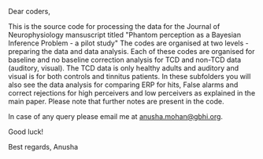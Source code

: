 Dear coders,


This is the source code for processing the data for the Journal of Neurophysiology mansuscript titled "Phantom perception as a Bayesian Inference Problem - a pilot study"
The codes are organised at two levels - preparing the data and data analysis. 
Each of these codes are organised for baseline and no baseline correction analysis for TCD and non-TCD data (auditory, visual). The TCD data is only healthy adults and auditory and visual is for both controls and tinnitus patients. 
In these subfolders you will also see the data analysis for comparing ERP for hits, False alarms and correct rejections for high perceivers and low perceivers as explained in the main paper. 
Please note that further notes are present in the code. 

In case of any query please email me at anusha.mohan@gbhi.org. 

Good luck!

Best regards,
Anusha 
